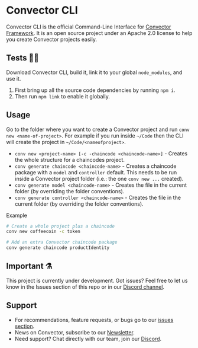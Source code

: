 # Convector CLI

Convector CLI is the official Command-Line Interface for <a href="https://github.com/worldsibu/convector/" target="_blank">Convector Framework</a>. It is an open source project under an Apache 2.0 license to help you create Convector projects easily.

## Tests 👷‍♂️

Download Convector CLI, build it, link it to your global `node_modules`, and  use it.

1. First bring up all the source code dependencies by running `npm i`.
2. Then run `npm link` to enable it globally.

## Usage

Go to the folder where you want to create a Convector project and run `conv new <name-of-project>`. For example if you run inside `~/Code` then the CLI will create the project in `~/Code/<nameofproject>`.

* `conv new <project-name> [-c -chaincode <chaincode-name>]` - Creates the whole structure for a chaincodes project.
* `conv generate chaincode <chaincode-name>` - Creates a chaincode package with a `model` and `controller` default. This needs to be run inside a Convector project folder (i.e.: the one `conv new ...` created).
* `conv generate model <chaincode-name>` - Creates the file in the current folder (by overriding the folder conventions).
* `conv generate controller <chaincode-name>` - Creates the file in the current folder (by overriding the folder conventions).

Example

```bash
# Create a whole project plus a chaincode
conv new coffeecoin -c token

# Add an extra Convector chaincode package
conv generate chaincode productIdentity
```

## Important ⚗️

This project is currently under development. Got issues? Feel free to let us know in the Issues section of this repo or in our <a href="https://discord.gg/twRwpWt" target="_blank">Discord channel</a>.

## Support

* For recommendations, feature requests, or bugs go to our [issues section](https://github.com/worldsibu/convector-cli/issues).
* News on Convector, subscribe to our [Newsletter](https://worldsibu.io/subscribe/).
* Need support? Chat directly with our team, join our [Discord](https://discord.gg/twRwpWt).